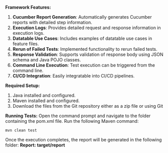 **Framework Features:**
1. **Cucumber Report Generation**: Automatically generates Cucumber reports with detailed step information.
2. **Execution Logs**: Provides detailed request and response information in execution logs.
3. **Datatable Use Cases**: Includes examples of datatable use cases in feature files.
4. **Rerun of Failed Tests**: Implemented functionality to rerun failed tests.
5. **Response Validation**: Supports validation of response body using JSON schema and Java POJO classes.
6. **Command Line Execution**: Test execution can be triggered from the command line.
7. **CI/CD Integration**: Easily integratable into CI/CD pipelines.

**Required Setup:**
1. Java installed and configured.
2. Maven installed and configured.
3. Download the files from the Git repository either as a zip file or using Git
   
**Running Tests:**
Open the command prompt and navigate to the folder containing the pom.xml file. Run the following Maven command:

    mvn clean test

Once the execution completes, the report will be generated in the following folder:
**Report: target/report**
